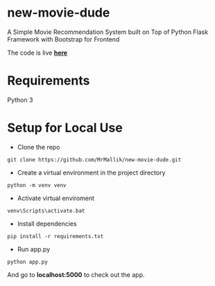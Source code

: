 # new-movie-dude
A Simple Movie Recommendation System built on Top of Python Flask Framework with Bootstrap for Frontend

The code is live **[here](https://movie-dude.herokuapp.com/)**

# Requirements
Python 3

# Setup for Local Use
- Clone the repo
```
git clone https://github.com/MrMallik/new-movie-dude.git
```
- Create a virtual environment in the project directory
```
python -m venv venv
```
- Activate virtual enviroment
```
venv\Scripts\activate.bat
```
- Install dependencies
```
pip install -r requirements.txt
```
- Run app.py
```
python app.py
```
And go to **localhost:5000** to check out the app.
